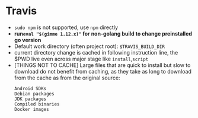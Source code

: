 # Travis
- `sudo npm` is not supported, use `npm` directly
- **run`eval "$(gimme 1.12.x)"` for non-golang build to change preinstalled go version**
- Default work directory (often project root): `$TRAVIS_BUILD_DIR`
- current directory change is cached in following instruction line, the $PWD live even across major stage like `install`,`script`
- [THINGS NOT TO CACHE]
Large files that are quick to install but slow to download do not benefit from caching, as they take as long to download from the cache as from the original source:
    ```
    Android SDKs
    Debian packages
    JDK packages
    Compiled binaries
    Docker images
    ```
